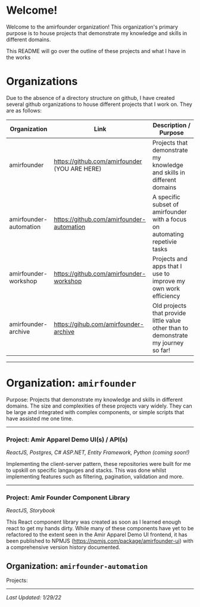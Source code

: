 # Welcome!

Welcome to the amirfounder organization! This organization's primary purpose is to house projects that demonstrate my knowledge and skills in different domains.

This README will go over the outline of these projects and what I have in the works

# Organizations

Due to the absence of a directory structure on github, I have created several github organizations to house different projects that I work on. They are as follows:

| Organization | Link | Description / Purpose
|- |- |-    
| amirfounder | https://github.com/amirfounder (YOU ARE HERE) | Projects that demonstrate my knowledge and skills in different domains
| amirfounder-automation | https://github.com/amirfounder-automation | A specific subset of amirfounder with a focus on automating repetivie tasks
| amirfounder-workshop | https://github.com/amirfounder-workshop | Projects and apps that I use to improve my own work efficiency
| amirfounder-archive | https://gihub.com/amirfounder-archive | Old projects that provide little value other than to demonstrate my journey so far!

---

# Organization: `amirfounder`

Purpose: Projects that demonstrate my knowledge and skills in different domains. The size and complexities of these projects vary widely. They can be large and integrated with complex components, or simple scripts that have assisted me one time.

---

### **Project:** Amir Apparel Demo UI(s) / API(s)

*ReactJS, Postgres, C# ASP.NET, Entity Framework, Python (coming soon!)*

Implementing the client-server pattern, these repositories were built for me to upskill on specific langauges and stacks. This was done whilst implementing features such as filtering, pagination, validation and more.

---

### **Project:** Amir Founder Component Library
*ReactJS, Storybook*

This React component library was created as soon as I learned enough react to get my hands dirty. While many of these components have yet to be refactored to the extent seen in the Amir Apparel Demo UI frontend, it has been published to NPMJS (https://npmjs.com/package/amirfounder-ui) with a comprehensive version history documented.

## Organization: `amirfounder-automation`

Projects:

---

*Last Updated: 1/29/22*